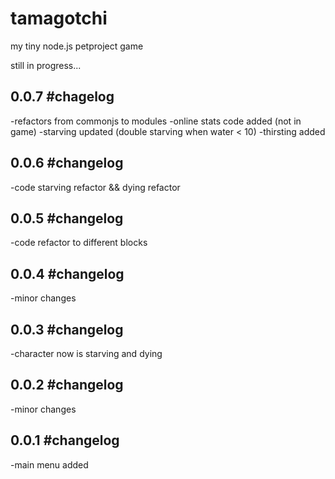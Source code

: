 # tamagotchi

my tiny node.js petproject game

still in progress...

0.0.7 #chagelog
-

-refactors from commonjs to modules
-online stats code added (not in game)
-starving updated (double starving when water < 10)
-thirsting added


0.0.6 #changelog
-

-code starving refactor && dying refactor


0.0.5 #changelog
-

-code refactor to different blocks


0.0.4 #changelog
-

-minor changes


0.0.3 #changelog
-

-character now is starving and dying


0.0.2 #changelog
-

-minor changes


0.0.1 #changelog
-

-main menu added